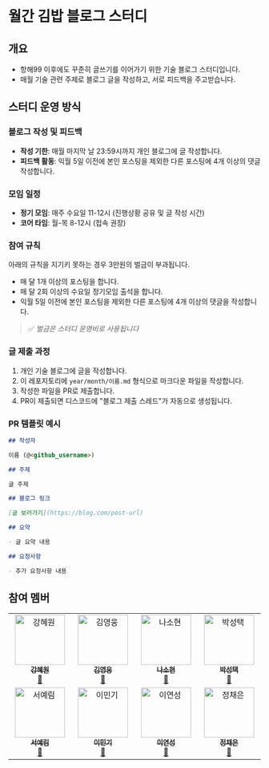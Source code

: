 # 월간 김밥 블로그 스터디

## 개요

- 항해99 이후에도 꾸준히 글쓰기를 이어가기 위한 기술 블로그 스터디입니다.
- 매월 기술 관련 주제로 블로그 글을 작성하고, 서로 피드백을 주고받습니다.

## 스터디 운영 방식

### 블로그 작성 및 피드백

- **작성 기한**: 매월 마지막 날 23:59시까지 개인 블로그에 글 작성합니다.
- **피드백 활동**: 익월 5일 이전에 본인 포스팅을 제외한 다른 포스팅에 4개 이상의 댓글 작성합니다.

### 모임 일정

- **정기 모임**: 매주 수요일 11-12시 (진행상황 공유 및 글 작성 시간)
- **코어 타임**: 월-목 8-12시 (접속 권장)

### 참여 규칙

아래의 규칙을 지기키 못하는 경우 3만원의 벌금이 부과됩니다.

- 매 달 1개 이상의 포스팅을 합니다.
- 매 달 2회 이상의 수요일 정기모임 출석을 합니다.
- 익월 5일 이전에 본인 포스팅을 제외한 다른 포스팅에 4개 이상의 댓글을 작성합니다.

> ✅ _벌금은 스터디 운영비로 사용됩니다_

### 글 제출 과정

1. 개인 기술 블로그에 글을 작성합니다.
2. 이 레포지토리에 `year/month/이름.md` 형식으로 마크다운 파일을 작성합니다.
3. 작성한 파일을 PR로 제출합니다.
4. PR이 제출되면 디스코드에 "블로그 제출 스레드"가 자동으로 생성됩니다.

### PR 템플릿 예시

```markdown
## 작성자

이름 (@<github_username>)

## 주제

글 주제

## 블로그 링크

[글 보러가기](https://blog.com/post-url)

## 요약

- 글 요약 내용

## 요청사항

- 추가 요청사항 내용
```

## 참여 멤버

<table>
  <tbody>
    <tr>
      <td align="center" valign="top" width="20%"><a href="https://github.com/kanghyew0n"><img src="https://github.com/kanghyew0n.png" width="100px;" alt="강혜원"/><br /><sub><b>강혜원</b></sub></a><br /><a href="https://velog.io/@kanghyeron/posts" title="블로그">📝</a></td>
      <td align="center" valign="top" width="20%"><a href="https://github.com/houndhollis"><img src="https://github.com/houndhollis.png" width="100px;" alt="김영웅"/><br /><sub><b>김영웅</b></sub></a><br /><a href="https://velog.io/@houndhollis/posts" title="블로그">📝</a></td>
      <td align="center" valign="top" width="20%"><a href="https://github.com/naroso-o"><img src="https://github.com/naroso-o.png" width="100px;" alt="나소현"/><br /><sub><b>나소현</b></sub></a><br /><a href="https://naroso-o.github.io/dev" title="블로그">📝</a></td>
      <td align="center" valign="top" width="20%"><a href="https://github.com/stoic-park"><img src="https://github.com/stoic-park.png" width="100px;" alt="박성택"/><br /><sub><b>박성택</b></sub></a><br /><a href="https://stoic-park.vercel.app/post" title="블로그">📝</a></td>
    </tr>
    <tr>
    <td align="center" valign="top" width="20%"><a href="https://github.com/yerimmseo"><img src="https://github.com/yerimmseo.png" width="100px;" alt="서예림"/><br /><sub><b>서예림</b></sub></a><br /><a href="https://velog.io/@yerim7386/posts" title="블로그">📝</a></td>
      <td align="center" valign="top" width="20%"><a href="https://github.com/lapidix"><img src="https://github.com/lapidix.png" width="100px;" alt="이민기"/><br /><sub><b>이민기</b></sub></a><br /><a href="https://blog.lapidix.com" title="블로그">📝</a></td>
      <td align="center" valign="top" width="20%"><a href="https://github.com/LEEYEONSEONG"><img src="https://github.com/LEEYEONSEONG.png" width="100px;" alt="이연성"/><br /><sub><b>이연성</b></sub></a><br /><a href="https://leeyeonseong.github.io/tech-blog/" title="블로그">📝</a></td>
      <td align="center" valign="top" width="20%"><a href="https://github.com/zenna9"><img src="https://github.com/zenna9.png" width="100px;" alt="정채은"/><br /><sub><b>정채은</b></sub></a><br /><a href="https://zenna9.tistory.com/" title="블로그">📝</a></td>
    </tr>
  </tbody>
</table>
